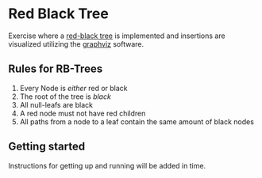 # Red Black Tree
Exercise where a [red-black tree](https://de.wikipedia.org/wiki/Rot-Schwarz-Baum) is implemented and insertions are visualized utilizing the
[graphviz](https://graphviz.org/) software.

## Rules for RB-Trees
1. Every Node is *either* red or black
2. The root of the tree is *black*
3. All null-leafs are black
4. A red node must not have red children
5. All paths from a node to a leaf contain the same amount of black nodes

## Getting started
Instructions for getting up and running will be added in time.